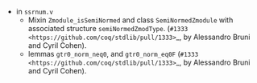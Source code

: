 - in `ssrnum.v`
  + Mixin `Zmodule_isSemiNormed` and class `SemiNormedZmodule` with
    associated structure `semiNormedZmodType`.
    (`#1333 <https://github.com/coq/stdlib/pull/1333>`_,
    by Alessandro Bruni and Cyril Cohen).
  + lemmas `gtr0_norm_neq0`, and `gtr0_norm_eq0F`
    (`#1333 <https://github.com/coq/stdlib/pull/1333>`_,
    by Alessandro Bruni and Cyril Cohen).
